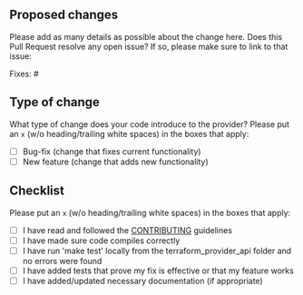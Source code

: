 ## Proposed changes

Please add as many details as possible about the change here. Does this Pull Request resolve any open issue? 
If so, please make sure to link to that issue:
                                                              
Fixes: # 

## Type of change

What type of change does your code introduce to the provider? Please put an `x` (w/o heading/trailing white spaces) 
in the boxes that apply:

- [ ] Bug-fix (change that fixes current functionality)
- [ ] New feature (change that adds new functionality)

## Checklist

Please put an `x` (w/o heading/trailing white spaces) in the boxes that apply:

- [ ] I have read and followed the [CONTRIBUTING](https://github.com/dikhan/terraform-provider-api/blob/master/.github/CONTRIBUTING.md) guidelines
- [ ] I have made sure code compiles correctly
- [ ] I have run 'make test' locally from the terraform_provider_api folder and no errors were found
- [ ] I have added tests that prove my fix is effective or that my feature works
- [ ] I have added/updated necessary documentation (if appropriate)